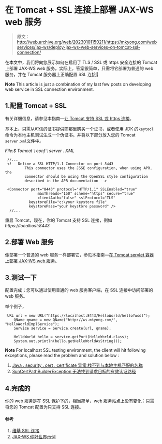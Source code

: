 # 在 Tomcat + SSL 连接上部署 JAX-WS web 服务

> 原文：<http://web.archive.org/web/20230101150211/https://mkyong.com/webservices/jax-ws/deploy-jax-ws-web-services-on-tomcat-ssl-connection/>

在本文中，我们将向您展示如何在启用了 TLS / SSL 或 https 安全连接的 Tomcat 上部署 JAX-WS web 服务。实际上，答案很简单，只需将它部署为普通的 web 服务，并在 Tomcat 服务器上正确配置 SSL 连接🙂

**Note**
This article is just a combination of my last few posts on developing web service in SSL connection environment.

## 1.配置 Tomcat + SSL

有关详细信息，请参见本指南—[让 Tomcat 支持 SSL 或 https 连接](http://web.archive.org/web/20220619045647/http://www.mkyong.com/tomcat/how-to-configure-tomcat-to-support-ssl-or-https/)。

基本上，只需从可信的证书提供商那里购买一个证书，或者使用 JDK 的`keytool`命令为本地主机测试生成一个伪证书。并将以下部分放入您的 Tomcat `server.xml`文件中。

*File:$ Tomcat \ conf \ server . XML*

```
 //...
 <!-- Define a SSL HTTP/1.1 Connector on port 8443
         This connector uses the JSSE configuration, when using APR, the 
         connector should be using the OpenSSL style configuration
         described in the APR documentation -->

 <Connector port="8443" protocol="HTTP/1.1" SSLEnabled="true"
               maxThreads="150" scheme="https" secure="true"
               clientAuth="false" sslProtocol="TLS" 
	       keystoreFile="c:\your keystore file"
	       keystorePass="your keystore password" />
  //... 
```

重启 Tomcat，现在，你的 Tomcat 支持 SSL 连接，例如 *https://localhost:8443*

## 2.部署 Web 服务

像部署一个普通的 web 服务一样部署它，参见本指南—[在 Tomcat servlet 容器上部署 JAX-WS web 服务](http://web.archive.org/web/20220619045647/http://www.mkyong.com/webservices/jax-ws/deploy-jax-ws-web-services-on-tomcat/)。

## 3.测试一下

配置完成；您可以通过使用普通的 web 服务客户端，在 SSL 连接中访问部署的 web 服务。

举个例子，

```
 URL url = new URL("https://localhost:8443/HelloWorld/hello?wsdl");
    QName qname = new QName("http://ws.mkyong.com/", "HelloWorldImplService");
    Service service = Service.create(url, qname);

    HelloWorld hello = service.getPort(HelloWorld.class);
    System.out.println(hello.getHelloWorldAsString()); 
```

**Note**
For localhost SSL testing environment, the client will hit following exceptions, please read the problem and solution below :

1.  [Java . security . cert . certificate 异常:找不到与本地主机匹配的名称](http://web.archive.org/web/20220619045647/http://www.mkyong.com/webservices/jax-ws/java-security-cert-certificateexception-no-name-matching-localhost-found/)
2.  [SunCertPathBuilderException:无法找到请求目标的有效认证路径](http://web.archive.org/web/20220619045647/http://www.mkyong.com/webservices/jax-ws/suncertpathbuilderexception-unable-to-find-valid-certification-path-to-requested-target/)

## 4.完成的

你的 web 服务是在 SSL 保护下的，相当简单，web 服务站点上没有变化；只需将您的 Tomcat 配置为只支持 SSL 连接。

#### 参考

1.  [维基 SSL 连接](http://web.archive.org/web/20220619045647/https://en.wikipedia.org/wiki/SSL)
2.  [JAX-WS 你好世界示例](http://web.archive.org/web/20220619045647/http://www.mkyong.com/webservices/jax-ws/jax-ws-hello-world-example/)

<input type="hidden" id="mkyong-current-postId" value="7926">